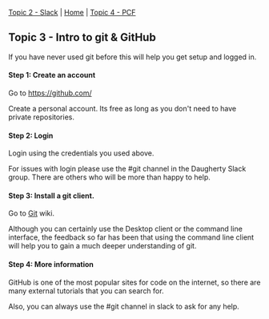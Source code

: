 [Topic 2 - Slack](slack.md) | [Home](README.md) | [Topic 4 - PCF](pcf/README.md)

## Topic 3 - Intro to git & GitHub

If you have never used git before this will help you get setup and logged in.

#### Step 1: Create an account

Go to https://github.com/

Create a personal account.  Its free as long as you don't need to have private repositories.

#### Step 2: Login

Login using the credentials you used above.

For issues with login please use the #git channel in the Daugherty Slack group. There are others who will be more than happy to help.

#### Step 3: Install a git client.

Go to [Git](https://github.com/vedulasharma/PCFWorkshop/wiki/Git) wiki.  

Although you can certainly use the Desktop client or the command line interface, the feedback so far has been that using the command line client will help you to gain a much deeper understanding of git.

#### Step 4: More information

GitHub is one of the most popular sites for code on the internet, so there are many external tutorials that you can search for.  

Also, you can always use the #git channel in slack to ask for any help.
